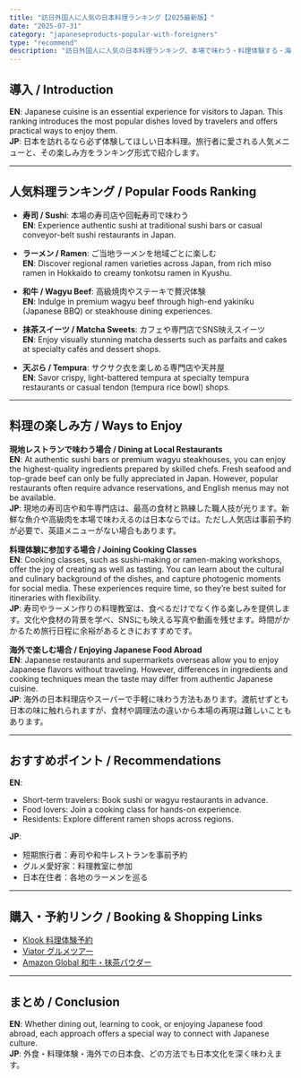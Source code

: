 ```yaml
---
title: "訪日外国人に人気の日本料理ランキング【2025最新版】"
date: "2025-07-31"
category: "japaneseproducts-popular-with-foreigners"
type: "recommend"
description: "訪日外国人に人気の日本料理ランキング、本場で味わう・料理体験する・海外で楽しむ3パターンを紹介"
---
```


## 導入 / Introduction
**EN**: Japanese cuisine is an essential experience for visitors to Japan. This ranking introduces the most popular dishes loved by travelers and offers practical ways to enjoy them.  
**JP**: 日本を訪れるなら必ず体験してほしい日本料理。旅行者に愛される人気メニューと、その楽しみ方をランキング形式で紹介します。

---

## 人気料理ランキング / Popular Foods Ranking

- **寿司 / Sushi**: 本場の寿司店や回転寿司で味わう  
  **EN**: Experience authentic sushi at traditional sushi bars or casual conveyor-belt sushi restaurants in Japan.

- **ラーメン / Ramen**: ご当地ラーメンを地域ごとに楽しむ  
  **EN**: Discover regional ramen varieties across Japan, from rich miso ramen in Hokkaido to creamy tonkotsu ramen in Kyushu.

- **和牛 / Wagyu Beef**: 高級焼肉やステーキで贅沢体験  
  **EN**: Indulge in premium wagyu beef through high-end yakiniku (Japanese BBQ) or steakhouse dining experiences.

- **抹茶スイーツ / Matcha Sweets**: カフェや専門店でSNS映えスイーツ  
  **EN**: Enjoy visually stunning matcha desserts such as parfaits and cakes at specialty cafés and dessert shops.

- **天ぷら / Tempura**: サクサク衣を楽しめる専門店や天丼屋  
  **EN**: Savor crispy, light-battered tempura at specialty tempura restaurants or casual tendon (tempura rice bowl) shops.

---

## 料理の楽しみ方 / Ways to Enjoy

**現地レストランで味わう場合 / Dining at Local Restaurants**  
**EN**: At authentic sushi bars or premium wagyu steakhouses, you can enjoy the highest-quality ingredients prepared by skilled chefs. Fresh seafood and top-grade beef can only be fully appreciated in Japan. However, popular restaurants often require advance reservations, and English menus may not be available.  
**JP**: 現地の寿司店や和牛専門店は、最高の食材と熟練した職人技が光ります。新鮮な魚介や高級肉を本場で味わえるのは日本ならでは。ただし人気店は事前予約が必要で、英語メニューがない場合もあります。

**料理体験に参加する場合 / Joining Cooking Classes**  
**EN**: Cooking classes, such as sushi-making or ramen-making workshops, offer the joy of creating as well as tasting. You can learn about the cultural and culinary background of the dishes, and capture photogenic moments for social media. These experiences require time, so they’re best suited for itineraries with flexibility.  
**JP**: 寿司やラーメン作りの料理教室は、食べるだけでなく作る楽しみを提供します。文化や食材の背景を学べ、SNSにも映える写真や動画を残せます。時間がかかるため旅行日程に余裕があるときにおすすめです。

**海外で楽しむ場合 / Enjoying Japanese Food Abroad**  
**EN**: Japanese restaurants and supermarkets overseas allow you to enjoy Japanese flavors without traveling. However, differences in ingredients and cooking techniques mean the taste may differ from authentic Japanese cuisine.  
**JP**: 海外の日本料理店やスーパーで手軽に味わう方法もあります。渡航せずとも日本の味に触れられますが、食材や調理法の違いから本場の再現は難しいこともあります。

---

## おすすめポイント / Recommendations
**EN**:  
- Short-term travelers: Book sushi or wagyu restaurants in advance.  
- Food lovers: Join a cooking class for hands-on experience.  
- Residents: Explore different ramen shops across regions.  

**JP**:  
- 短期旅行者：寿司や和牛レストランを事前予約  
- グルメ愛好家：料理教室に参加  
- 日本在住者：各地のラーメンを巡る

---

## 購入・予約リンク / Booking & Shopping Links
- [Klook 料理体験予約](#)  
- [Viator グルメツアー](#)  
- [Amazon Global 和牛・抹茶パウダー](#)

---

## まとめ / Conclusion
**EN**: Whether dining out, learning to cook, or enjoying Japanese food abroad, each approach offers a special way to connect with Japanese culture.  
**JP**: 外食・料理体験・海外での日本食、どの方法でも日本文化を深く味わえます。
